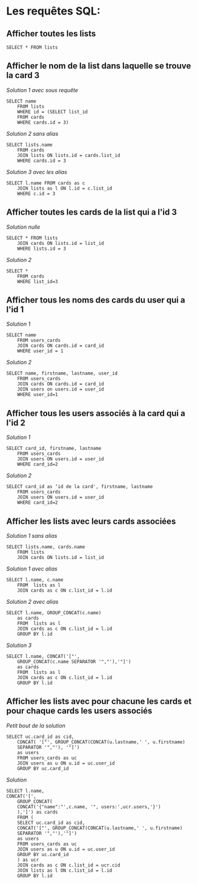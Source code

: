 # Les requêtes SQL:

## Afficher toutes les lists

```
SELECT * FROM lists
```

## Afficher le nom de la list dans laquelle se trouve la card 3

*Solution 1 avec sous requête*
```
SELECT name
    FROM lists
    WHERE id = (SELECT list_id
    FROM cards
    WHERE cards.id = 3)
```

*Solution 2 sans alias*
```
SELECT lists.name
    FROM cards
    JOIN lists ON lists.id = cards.list_id
    WHERE cards.id = 3
```

*Solution 3 avec les alias*
```
SELECT l.name FROM cards as c
    JOIN lists as l ON l.id = c.list_id
    WHERE c.id = 3
```

## Afficher toutes les cards de la list qui a l'id 3

*Solution nulle*
```
SELECT * FROM lists
    JOIN cards ON lists.id = list_id
    WHERE lists.id = 3
```

*Solution 2*
```
SELECT *
    FROM cards
    WHERE list_id=3
```

## Afficher tous les noms des cards du user qui a l'id 1

*Solution 1*
```
SELECT name
    FROM users_cards
    JOIN cards ON cards.id = card_id
    WHERE user_id = 1
```

*Solution 2*
```
SELECT name, firstname, lastname, user_id
    FROM users_cards
    JOIN cards ON cards.id = card_id
    JOIN users on users.id = user_id
    WHERE user_id=1
```

## Afficher tous les users associés à la card qui a l'id 2

*Solution 1*
```
SELECT card_id, firstname, lastname
    FROM users_cards
    JOIN users ON users.id = user_id
    WHERE card_id=2
```

*Solution 2*
```
SELECT card_id as ‘id de la card', firstname, lastname
    FROM users_cards
    JOIN users ON users.id = user_id
    WHERE card_id=2
```

## Afficher les lists avec leurs cards associées

*Solution 1 sans alias*
```
SELECT lists.name, cards.name
    FROM lists
    JOIN cards ON lists.id = list_id
```

*Solution 1 avec alias*
```
SELECT l.name, c.name
    FROM  lists as l
    JOIN cards as c ON c.list_id = l.id
```

*Solution 2 avec alias*
```
SELECT l.name, GROUP_CONCAT(c.name)
    as cards
    FROM  lists as l
    JOIN cards as c ON c.list_id = l.id
    GROUP BY l.id
```

*Solution 3*
```
SELECT l.name, CONCAT('["',
    GROUP_CONCAT(c.name SEPARATOR '","'),'"]')
    as cards
    FROM  lists as l
    JOIN cards as c ON c.list_id = l.id
    GROUP BY l.id
```

## Afficher les lists avec pour chacune les cards et pour chaque cards les users associés

*Petit bout de la solution*
```
SELECT uc.card_id as cid,
    CONCAT( '["', GROUP_CONCAT(CONCAT(u.lastname,' ', u.firstname)
    SEPARATOR '","'), '"]')
    as users
    FROM users_cards as uc
    JOIN users as u ON u.id = uc.user_id
    GROUP BY uc.card_id
```

*Solution*
```
SELECT l.name,
CONCAT('[',
    GROUP_CONCAT(
    CONCAT('{"name":"',c.name, '", users:',ucr.users,'}')
    ),']') as cards
    FROM (
    SELECT uc.card_id as cid,
    CONCAT('["', GROUP_CONCAT(CONCAT(u.lastname,' ', u.firstname)
    SEPARATOR '","'),'"]')
    as users
    FROM users_cards as uc
    JOIN users as u ON u.id = uc.user_id
    GROUP BY uc.card_id
    ) as ucr
    JOIN cards as c ON c.list_id = ucr.cid
    JOIN lists as l ON c.list_id = l.id
    GROUP BY l.id
```
